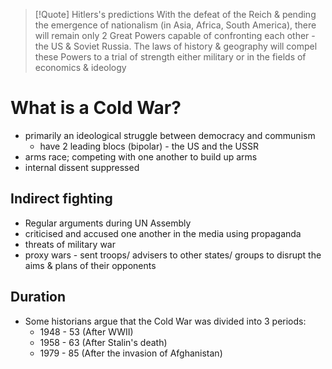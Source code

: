 > [!Quote] Hitlers's predictions
> With the defeat of the Reich & pending the emergence of nationalism (in Asia, Africa, South America), there will remain only 2 Great Powers capable of confronting each other - the US & Soviet Russia. The laws of history & geography will compel these Powers to a trial of strength either military or in the fields of economics & ideology

# What is a Cold War?

- primarily an ideological struggle between democracy and communism
	- have 2 leading blocs (bipolar) - the US and the USSR
- arms race; competing with one another to build up arms
- internal dissent suppressed

## Indirect fighting

- Regular arguments during UN Assembly
- criticised and accused one another in the media using propaganda
- threats of military war
- proxy wars - sent troops/ advisers to other states/ groups to disrupt the aims & plans of their opponents

## Duration

- Some historians argue that the Cold War was divided into 3 periods:
	- 1948 - 53 (After WWII)
	- 1958 - 63 (After Stalin's death)
	- 1979 - 85 (After the invasion of Afghanistan)
